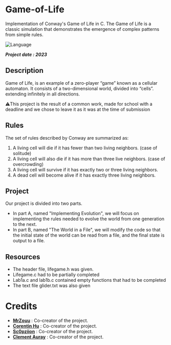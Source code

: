 # Game-of-Life
Implementation of Conway's Game of Life in C. The Game of Life is a classic simulation that demonstrates the emergence of complex patterns from simple rules.

![Language](https://img.shields.io/badge/Language-C-b0b0b0)

***Project date : 2023***

##  Description
Game of Life, is an example of a zero-player “game” known as a cellular automaton. It consists of a two-dimensional world, divided into “cells”. extending infinitely in all directions.

⚠️This project is the result of a common work, made for school with a deadline and we chose to leave it as it was at the time of submission

## Rules
The set of rules described by Conway are summarized as:
1. A living cell will die if it has fewer than two living neighbors. (case of solitude)
2. A living cell will also die if it has more than three live neighbors. (case of overcrowding)
3. A living cell will survive if it has exactly two or three living neighbors.
4. A dead cell will become alive if it has exactly three living neighbors.

## Project
Our project is divided into two parts.
* In part A, named "Implementing Evolution", we will focus on implementing the rules needed to evolve the world from
one generation to the next.
* In part B, named "The World in a File", we will modify the code so that the initial state of the world can be read from a file, and the final state is output to a file.

## Resources
* The header file, lifegame.h was given.
* Lifegame.c had to be partially completed
* Lab1a.c and lab1b.c contained empty functions that had to be completed
* The text file glider.txt was also given 

#  Credits
* [**MrZouu**](https://github.com/MrZouu) : Co-creator of the project.
* [**Corentin Hu**](https://github.com/cohru) : Co-creator of the project.
* [**Sc0pziion**](https://github.com/sc0pziion) : Co-creator of the project.
* [**Clement Auray**](https://github.com/Clementauray) : Co-creator of the project.
